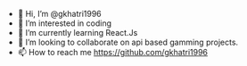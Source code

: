 - 👋 Hi, I’m @gkhatri1996
- 👀 I’m interested in coding
- 🌱 I’m currently learning React.Js
- 💞️ I’m looking to collaborate on api based gamming projects.
- 📫 How to reach me https://github.com/gkhatri1996

<!---
gkhatri1996/gkhatri1996 is a ✨ special ✨ repository because its `README.md` (this file) appears on your GitHub profile.
You can click the Preview link to take a look at your changes.
--->
